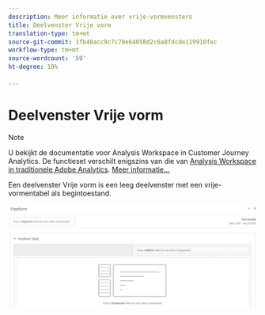 ```yaml
---
description: Meer informatie over vrije-vormvensters
title: Deelvenster Vrije vorm
translation-type: tm+mt
source-git-commit: 1fb46acc9c7c70e64058d2c6a8fdcde119910fec
workflow-type: tm+mt
source-wordcount: '59'
ht-degree: 10%

---
```



# Deelvenster Vrije vorm

>[!NOTE]
>
>U bekijkt de documentatie voor Analysis Workspace in Customer Journey Analytics. De functieset verschilt enigszins van die van [Analysis Workspace in traditionele Adobe Analytics](https://docs.adobe.com/content/help/en/analytics/analyze/analysis-workspace/home.html). [Meer informatie...](/help/getting-started/cja-aa.md)

Een deelvenster Vrije vorm is een leeg deelvenster met een vrije-vormentabel als begintoestand.

![](assets/freeform-panel.png)

